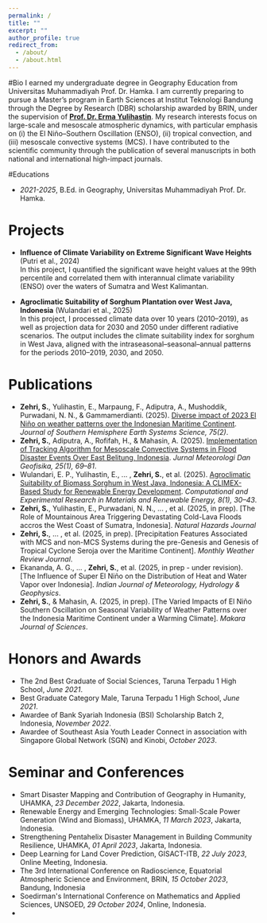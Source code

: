 ```yaml
---
permalink: /
title: ""
excerpt: ""
author_profile: true
redirect_from: 
  - /about/
  - /about.html
---
```


#Bio
I earned my undergraduate degree in Geography Education from Universitas Muhammadiyah Prof. Dr. Hamka. I am currently preparing to pursue a Master’s program in Earth Sciences at Institut Teknologi Bandung through the Degree by Research (DBR) scholarship awarded by BRIN, under the supervision of [**Prof. Dr. Erma Yulihastin**](https://scholar.google.com/citations?user=sSOYsccAAAAJ&hl=en&oi=sra). My research interests focus on large-scale and mesoscale atmospheric dynamics, with particular emphasis on (i) the El Niño–Southern Oscillation (ENSO), (ii) tropical convection, and (iii) mesoscale convective systems (MCS). I have contributed to the scientific community through the publication of several manuscripts in both national and international high-impact journals. 

#Educations
- *2021-2025*, B.Ed. in Geography, Universitas Muhammadiyah Prof. Dr. Hamka.

# Projects 
- **Influence of Climate Variability on Extreme Significant Wave Heights** (Putri et al., 2024)  
  In this project, I quantified the significant wave height values at the 99th percentile and correlated them 
  with interannual climate variability (ENSO) over the waters of Sumatra and West Kalimantan.

- **Agroclimatic Suitability of Sorghum Plantation over West Java, Indonesia** (Wulandari et al., 2025)  
  In this project, I processed climate data over 10 years (2010–2019), as well as projection data for 2030 and 
  2050 under different radiative scenarios. The output includes the climate suitability index for sorghum in 
  West Java, aligned with the intraseasonal–seasonal–annual patterns for the periods 2010–2019, 2030, and 2050.
  
# Publications
- **Zehri, S.**, Yulihastin, E., Marpaung, F., Adiputra, A., Mushoddik, Purwadani, N. N., & Gammamerdianti. (2025). [Diverse impact of 2023 El Niño on weather patterns over the Indonesian Maritime Continent](https://doi.org/10.1071/ES25005). *Journal of Southern Hemisphere Earth Systems Science, 75(2)*.
- **Zehri, S.**, Adiputra, A., Rofifah, H., & Mahasin, A. (2025). [Implementation of Tracking Algorithm for Mesoscale Convective Systems in Flood Disaster Events Over East Belitung, Indonesia](https://doi.org/10.31172/jmg.v25i1.1075). *Jurnal Meteorologi Dan Geofisika, 25(1), 69–81*.
- Wulandari, E. P., Yulihastin, E., ... , **Zehri, S.**, et al. (2025). [Agroclimatic Suitability of Biomass Sorghum in West Java, Indonesia: A CLIMEX-Based Study for Renewable Energy Development](https://doi.org/10.19184/cerimre.v8i1.53696). *Computational and Experimental Research in Materials and Renewable Energy, 8(1), 30–43*.
- **Zehri, S.**, Yulihastin, E., Purwadani, N. N., ... , et al. (2025, in prep). [The Role of Mountainous Area Triggering Devastating Cold-Lava Floods accros the West Coast of Sumatra, Indonesia]. *Natural Hazards Journal*
- **Zehri, S.**, ... , et al. (2025, in prep). [Precipitation Features Associated with MCS and non-MCS Systems during the pre-Genesis and Genesis of Tropical Cyclone Seroja over the Maritime Continent]. *Monthly Weather Review Journal*.
- Ekananda, A. G., ... , **Zehri, S.**, et al. (2025, in prep - under revision). [The Influence of Super El Niño on the Distribution of Heat and Water Vapor over Indonesia]. *Indian Journal of Meteorology, Hydrology & Geophysics*.
- **Zehri, S.**, & Mahasin, A. (2025, in prep). [The Varied Impacts of El Niño Southern Oscillation on Seasonal Variability of Weather Patterns over the Indonesia Maritime Continent under a Warming Climate]. *Makara Journal of Sciences*.

# Honors and Awards
- The 2nd Best Graduate of Social Sciences, Taruna Terpadu 1 High School, *June 2021*.
- Best Graduate Category Male, Taruna Terpadu 1 High School, *June 2021*.
- Awardee of Bank Syariah Indonesia (BSI) Scholarship Batch 2, Indonesia, *November 2022*.
- Awardee of Southeast Asia Youth Leader Connect in association with Singapore Global Network (SGN) and Kinobi, *October 2023*.

# Seminar and Conferences
- Smart Disaster Mapping and Contribution of Geography in Humanity, UHAMKA, *23 December 2022*, Jakarta, Indonesia.
- Renewable Energy and Emerging Technologies: Small-Scale Power Generation (Wind and Biomass), UHAMKA, *11 March 2023*, Jakarta, Indonesia.
- Strengthening Pentahelix Disaster Management in Building Community Resilience, UHAMKA, *01 April 2023*, Jakarta, Indonesia.
- Deep Learning for Land Cover Prediction, GISACT-ITB, *22 July 2023*, Online Meeting, Indonesia.
- The 3rd International Conference on Radioscience, Equatorial Atmospheric Science and Environment, BRIN, *15 October 2023*, Bandung, Indonesia
- Soedirman's International Conference on Mathematics and Applied Sciences, UNSOED, *29 October 2024*, Online, Indonesia.
- 
